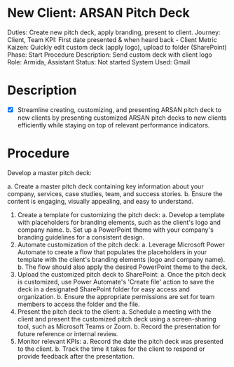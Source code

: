 # New Client: ARSAN Pitch Deck

Duties: Create new pitch deck, apply branding, present to client.
Journey: Client, Team
KPI: First date presented & when heard back - Client Metric
Kaizen: Quickly edit custom deck (apply logo), upload to folder (SharePoint)
Phase: Start
Procedure Description: Send custom deck with client logo
Role: Armida, Assistant
Status: Not started
System Used: Gmail

# Description

- [x]  Streamline creating, customizing, and presenting ARSAN pitch deck to new clients by presenting customized ARSAN pitch decks to new clients efficiently while staying on top of relevant performance indicators.

# Procedure

Develop a master pitch deck:

a. Create a master pitch deck containing key information about your company, services, case studies, team, and success stories.
b. Ensure the content is engaging, visually appealing, and easy to understand.

1. Create a template for customizing the pitch deck:
a. Develop a template with placeholders for branding elements, such as the client's logo and company name.
b. Set up a PowerPoint theme with your company's branding guidelines for a consistent design.
2. Automate customization of the pitch deck:
a. Leverage Microsoft Power Automate to create a flow that populates the placeholders in your template with the client's branding elements (logo and company name).
b. The flow should also apply the desired PowerPoint theme to the deck.
3. Upload the customized pitch deck to SharePoint:
a. Once the pitch deck is customized, use Power Automate's 'Create file' action to save the deck in a designated SharePoint folder for easy access and organization.
b. Ensure the appropriate permissions are set for team members to access the folder and the file.
4. Present the pitch deck to the client:
a. Schedule a meeting with the client and present the customized pitch deck using a screen-sharing tool, such as Microsoft Teams or Zoom.
b. Record the presentation for future reference or internal review.
5. Monitor relevant KPIs:
a. Record the date the pitch deck was presented to the client.
b. Track the time it takes for the client to respond or provide feedback after the presentation.